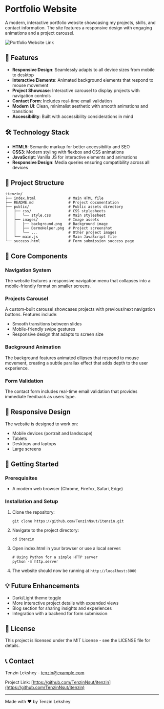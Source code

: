 # Portfolio Website

A modern, interactive portfolio website showcasing my projects, skills, and contact information. The site features a responsive design with engaging animations and a project carousel.

![Portfolio Website Link](https://itenzin.onrender.com/)

## 🌟 Features

- **Responsive Design**: Seamlessly adapts to all device sizes from mobile to desktop
- **Interactive Elements**: Animated background elements that respond to mouse movement
- **Project Showcase**: Interactive carousel to display projects with navigation controls
- **Contact Form**: Includes real-time email validation
- **Modern UI**: Clean, minimalist aesthetic with smooth animations and transitions
- **Accessibility**: Built with accessibility considerations in mind

## 🛠️ Technology Stack

- **HTML5**: Semantic markup for better accessibility and SEO
- **CSS3**: Modern styling with flexbox and CSS animations
- **JavaScript**: Vanilla JS for interactive elements and animations
- **Responsive Design**: Media queries ensuring compatibility across all devices

## 🚀 Project Structure

```
itenzin/
├── index.html               # Main HTML file
├── README.md                # Project documentation
├── public/                  # Public assets directory
│   ├── css/                 # CSS stylesheets
│   │   └── style.css        # Main stylesheet
│   ├── images/              # Image assets
│   │   ├── background.png   # Background image
│   │   ├── DermoHelper.png  # Project screenshot
│   │   └── ...              # Other project images
│   └── main.js              # Main JavaScript file
└── success.html             # Form submission success page
```

## 🔧 Core Components

### Navigation System
The website features a responsive navigation menu that collapses into a mobile-friendly format on smaller screens.

### Projects Carousel
A custom-built carousel showcases projects with previous/next navigation buttons. Features include:
- Smooth transitions between slides
- Mobile-friendly swipe gestures
- Responsive design that adapts to screen size

### Background Animation
The background features animated ellipses that respond to mouse movement, creating a subtle parallax effect that adds depth to the user experience.

### Form Validation
The contact form includes real-time email validation that provides immediate feedback as users type.

## 📱 Responsive Design

The website is designed to work on:
- Mobile devices (portrait and landscape)
- Tablets
- Desktops and laptops
- Large screens

## 🚀 Getting Started

### Prerequisites
- A modern web browser (Chrome, Firefox, Safari, Edge)

### Installation and Setup
1. Clone the repository:
   ```
   git clone https://github.com/TenzinNsut/itenzin.git
   ```

2. Navigate to the project directory:
   ```
   cd itenzin
   ```

3. Open index.html in your browser or use a local server:
   ```
   # Using Python for a simple HTTP server
   python -m http.server
   ```

4. The website should now be running at `http://localhost:8000`

## 💡 Future Enhancements

- Dark/Light theme toggle
- More interactive project details with expanded views
- Blog section for sharing insights and experiences
- Integration with a backend for form submission

## 📄 License

This project is licensed under the MIT License - see the LICENSE file for details.

## 📞 Contact

Tenzin Lekshey - [tenzin@example.com](mailto:tenzin@example.com)

Project Link: [https://github.com/TenzinNsut/itenzin](https://github.com/TenzinNsut/itenzin)

---

Made with ❤️ by Tenzin Lekshey
